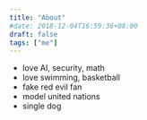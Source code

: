 ```yaml
---
title: "About"
#date: 2018-12-04T16:59:36+08:00
draft: false
tags: ["me"]
---
```


* love AI, security, math
* love swimming, basketball
* fake red evil fan
* model united nations
* single dog 